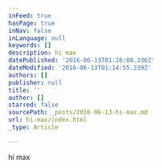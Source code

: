 ```yaml
---
inFeed: true
hasPage: true
inNav: false
inLanguage: null
keywords: []
description: hi max
datePublished: '2016-06-13T01:26:08.236Z'
dateModified: '2016-06-13T01:14:55.239Z'
authors: []
publisher: null
title: ''
author: []
starred: false
sourcePath: _posts/2016-06-13-hi-max.md
url: hi-max/index.html
_type: Article

---
```

hi max